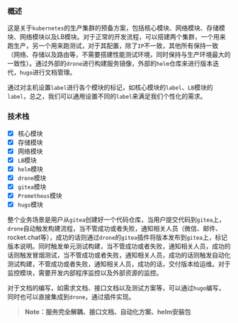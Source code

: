 ### 概述

这是关于`kubernetes`的生产集群的预备方案，包括核心模块、网络模块、存储模块、网络模块以及LB模块。对于正常的开发流程，可以搭建两个集群，一个用来跑生产，另一个用来跑测试，对于其配置，除了`IP`不一致，其他所有保持一致（网络、存储以及路由等，不需要搭建性能测试环境，同时保持与生产环境最大的一致性）。通过外部的`drone`进行构建服务镜像，外部的`helm`仓库来进行版本迭代，`hugo`进行文档管理。

通过对主机设置`label`进行各个模块的标记，如核心模块的`label`、`LB`模块的`label`，总之，我们可以通用设置不同的`label`来满足我们个性化的需求。

### 技术栈

- [x] 核心模块
- [x] 存储模块
- [x] 网络模块
- [x] `LB`模块
- [x] `helm`模块
- [x] `drone`模块
- [x] `gitea`模块
- [x] `Prometheus`模块
- [x] `hugo`模块

整个业务场景是用户从`gitea`创建好一个代码仓库，当用户提交代码到`gitea`上，`drone`自动触发构建流程，当不管成功或者失败，通知相关人员（微信、邮件、rocket.chat等），成功的话则通过`drone`的`gitea`插件将版本发布到`gitea`上，标记版本说明。同时触发单元测试构建，当不管成功或者失败，通知相关人员，成功的话则触发冒烟测试，当不管成功或者失败，通知相关人员，成功的话则触发自动化测试构建，不管成功或者失败，通知相关人员，成功的话，交付版本给运维。对于监控模块，需要开发内部程序监控以及外部资源的监控。

对于文档的编写，如需求文档、接口文档以及测试方案等，可以通过`hugo`编写，同时也可以直接集成到`drone`，通过插件实现。

> **Note：服务完全解耦、接口文档、自动化方案、helm安装包**

